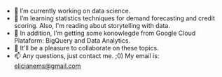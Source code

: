 - 🔭 I’m currently working on data science.
- 🌱 I’m learning statistics techniques for demand forecasting and credit scoring. Also, I'm reading about storytelling with data.
- 🌱 In addition, I'm getting some konowlegde from Google Cloud Plataform: BigQuery and Data Analytics.
- 👯 It'll be a pleasure to collaborate on these topics. 
- 📫 Any questions, just contact me. ;0) My email is: elicianems@gmail.com
